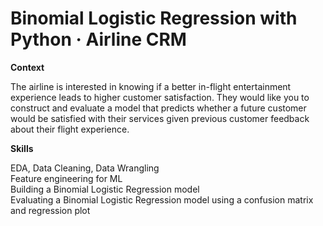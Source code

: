 # Binomial Logistic Regression with Python · Airline CRM

**Context**

The airline is interested in knowing if a better in-flight entertainment experience leads to higher customer satisfaction. They would like you to construct and evaluate a model that predicts whether a future customer would be satisfied with their services given previous customer feedback about their flight experience.

**Skills**
  
EDA, Data Cleaning, Data Wrangling  
Feature engineering for ML  
Building a Binomial Logistic Regression model  
Evaluating a Binomial Logistic Regression model using a confusion matrix and regression plot  
